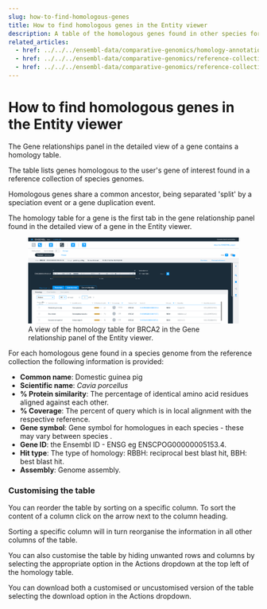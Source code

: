 ```yaml
---
slug: how-to-find-homologous-genes
title: How to find homologous genes in the Entity viewer
description: A table of the homologous genes found in other species for an individual gene of interest.
related_articles:
  - href: ../../../ensembl-data/comparative-genomics/homology-annotation.md
  - href: ../../../ensembl-data/comparative-genomics/reference-collections/reference-collections-pre-june-2025.md
  - href: ../../../ensembl-data/comparative-genomics/reference-collections/reference-collections-june-2025.md
---
```


# How to find homologous genes in the Entity viewer

The Gene relationships panel in the detailed view of a gene contains a homology table.

The table lists genes homologous to the user's gene of interest found in a reference collection of species genomes. 

Homologous genes share a common ancestor, being separated 'split' by a speciation event or a gene duplication event.


The homology table for a gene is the first tab in the gene relationship panel found in the detailed view of a gene in the Entity viewer.

<figure>
  <img src="media/gene-homology.png" />
  <figcaption>
    A view of the homology table for BRCA2 in the Gene relationship panel of the Entity viewer.
  </figcaption>
</figure>

For each homologous gene found in a species genome from the reference collection the following information is provided:

* __Common name__: Domestic guinea pig
* __Scientific name__: _Cavia porcellus_
* __% Protein similarity__: The percentage of identical amino acid residues aligned against each other.
* __% Coverage__: The percent of query which is in local alignment with the respective reference.
* __Gene symbol__: Gene symbol for homologues in each species - these may vary between species .
* __Gene ID__: the Ensembl ID - ENSG eg ENSCPOG00000005153.4.
* __Hit type__: The type of homology: RBBH: reciprocal best blast hit, BBH: best blast hit.
* __Assembly__: Genome assembly.

### Customising the table

You can reorder the table by sorting on a specific column. To sort the content of a column click on the arrow next to the column heading.

Sorting a specific column will in turn reorganise the information in all other columns of the table.

You can also customise the table by hiding unwanted rows and columns by selecting the appropriate option in the Actions dropdown at the top left of the homology table.

You can download both a customised or uncustomised version of the table selecting the download option in the Actions dropdown.